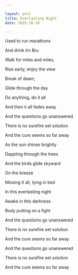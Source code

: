 ```yaml
---

layout: post
title: Everlasting Night
date: 2025-10-18

---
```


Used to run marathons

And drink Irn Bru

Walk for miles and miles,

Rise early, enjoy the view


Break of dawn,

Glide through the day

Do anything, do it all

And then it all fades away


And the questions go unanswered

There is no surefire set solution 

And the cure seems so far away


As the sun shines brightly

Dappling through the trees

And the birds glide skyward

On the breeze


Missing it all, lying in bed

In this everlasting night

Awake in this darkness

Body putting on a fight


And the questions go unanswered

There is no surefire set solution

And the cure seems so far away


And the questions go unanswered

There is no surefire set solution

And the cure seems so far away

